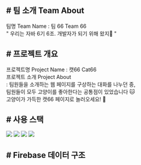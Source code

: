 

## # 팀 소개 Team About
팀명 Team Name : 팀 66 Team 66 </br>
" 우리는 자바 6기 6조. 개발자가 되기 위해 왔지🌟 "

## # 프로젝트 개요
프로젝트명 Project Name : 캣66 Cat66 </br>
프로젝트 소개 Project About </br>
: 팀원들을 소개하는 웹 페이지를 구상하는 대화를 나누던 중, </br>
팀원들이 모두 고양이를 좋아한다는 공통점이 있었습니다 🐱 </br>
고양이가 가득한 캣66 페이지로 놀러오세요! 🎈

## # 사용 스택
<a><img src="https://img.shields.io/badge/HTML5-E34F26?style=for-the-badge&logo=html5&logoColor=fff"/></a>
<a><img src="https://img.shields.io/badge/CSS3-1572B6?style=for-the-badge&logo=css3&logoColor=fff"/></a>
<a><img src="https://img.shields.io/badge/JAVASCRIPT-F7DF1E?style=for-the-badge&logo=JavaScript&logoColor=000"/></a>
<a><img src="https://img.shields.io/badge/firebase-ffe167?style=for-the-badge&logo=firebase&logoColor=DD2C00"/></a>

## # Firebase 데이터 구조


## #

## #
